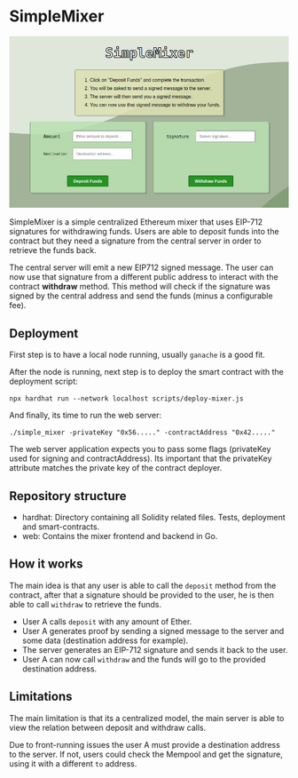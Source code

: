 # SimpleMixer

![Preview](preview.jpg)

SimpleMixer is a simple centralized Ethereum mixer that uses EIP-712 signatures for withdrawing funds.
Users are able to deposit funds into the contract but they need a signature from the central server in order to retrieve the funds back.

The central server will emit a new EIP712 signed message. 
The user can now use that signature from a different public address to interact with the contract **withdraw** method.
This method will check if the signature was signed by the central address and send the funds (minus a configurable fee).

## Deployment

First step is to have a local node running, usually `ganache` is a good fit.

After the node is running, next step is to deploy the smart contract with the deployment script:

```shell
npx hardhat run --network localhost scripts/deploy-mixer.js
```

And finally, its time to run the web server:

```shell
./simple_mixer -privateKey "0x56....." -contractAddress "0x42....."
```

The web server application expects you to pass some flags (privateKey used for signing and contractAddress).
Its important that the privateKey attribute matches the private key of the contract deployer.


## Repository structure

- hardhat: Directory containing all Solidity related files. Tests, deployment and smart-contracts.
- web: Contains the mixer frontend and backend in Go.

## How it works

The main idea is that any user is able to call the `deposit` method from the contract, 
after that a signature should be provided to the user, he is then able to call `withdraw` to retrieve the funds.

- User A calls `deposit` with any amount of Ether.
- User A generates proof by sending a signed message to the server and some data (destination address for example).
- The server generates an EIP-712 signature and sends it back to the user.
- User A can now call `withdraw`  and the funds will go to the provided destination address.

## Limitations

The main limitation is that its a centralized model, 
the main server is able to view the relation between deposit and withdraw calls.

Due to front-running issues the user A must provide a destination address to the server.
If not, users could check the Mempool and get the signature, using it with a different `to` address.
